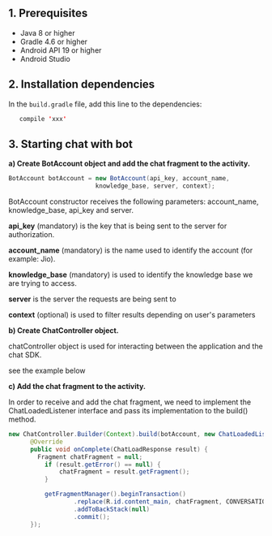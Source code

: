 ## **1. Prerequisites**

* Java 8 or higher
* Gradle 4.6 or higher
* Android API 19 or higher
* Android Studio

## **2. Installation dependencies**

   In the `build.gradle` file, add this line to the dependencies:

```java
   compile 'xxx'
```  

## **3. Starting chat with bot**

**a) Create BotAccount object and add the chat fragment to the activity.**

```java
BotAccount botAccount = new BotAccount(api_key, account_name,
                        knowledge_base, server, context);
```  

BotAccount constructor receives the following parameters: account_name, knowledge_base, api_key and server.

**api_key** (mandatory) is the key that is being sent to the server for authorization.

**account_name** (mandatory) is the name used to identify the account (for example: Jio).

**knowledge_base** (mandatory) is used to identify the knowledge base we are trying to access.

**server** is the server the requests are being sent to

**context** (optional) is used to filter results depending on user's parameters

**b) Create ChatController object.**

 chatController object is used for interacting between the application and the chat SDK.

see the example below

**c) Add the chat fragment to the activity.**

In order to receive and add the chat fragment, we need to implement the ChatLoadedListener interface and pass its implementation to the build() method.

```java
new ChatController.Builder(Context).build(botAccount, new ChatLoadedListener() {
      @Override
      public void onComplete(ChatLoadResponse result) {
        Fragment chatFragment = null;
          if (result.getError() == null) {
              chatFragment = result.getFragment();
          }

          getFragmentManager().beginTransaction()
                  .replace(R.id.content_main, chatFragment, CONVERSATION_FRAGMENT_TAG)
                  .addToBackStack(null)
                  .commit();
      });
```
